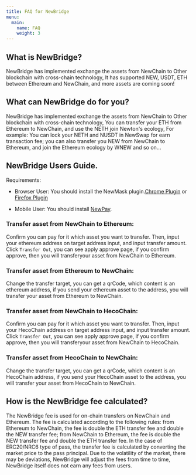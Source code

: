 ```yaml
---
title: FAQ for NewBridge
menu:
  main:
    name: FAQ
    weight: 3
---
```


## What is NewBridge?

NewBridge has implemented exchange the assets from NewChain to Other blockchain with cross-chain technology,
It has supported NEW, USDT, ETH between Ethereum and NewChain, and more assets are coming soon!

## What can NewBridge do for you?

NewBridge has implemented exchange the assets from NewChain to Other blockchain with cross-chain technology,
You can transfer your ETH from Ethereum to NewChain, and use the NETH join Newton's ecology, For example: You can
lock your NETH and NUSDT in NewSwap for earn transaction fee; you can also transfer you NEW from NewChain to Ethereum,
and join the Ethereum ecology by WNEW and so on...

## NewBridge Users Guide.

Requirements:

- Browser User: You should install the NewMask plugin.[Chrome Plugin](https://chrome.google.com/webstore/detail/newmask/moaehhjcfiempcbcglpmmppcdphmgkef?hl=zh-CN)
  or [Firefox Plugin](https://addons.mozilla.org/zh-CN/firefox/addon/newmask/?utm_source=addons.mozilla.org&utm_medium=referral&utm_content=search)

- Mobile User: You should install [NewPay](https://www.newtonproject.org/newpay/).

### Transfer asset from NewChain to Ethereum:

Confirm you can pay for it which asset you want to transfer. Then, input your ethereum address on target address input,
and input transfer amount. Click `Transfer Out`, you can see apply approve page, if you confirm approve, then you will transferyour asset from NewChain to Ethereum.

### Transfer asset from Ethereum to NewChain:

Change the transfer target, you can get a qrCode, which content is an ethereum address, if you send your ethereum asset to the address, you will transfer your asset from Ethereum to NewChain.

### Transfer asset from NewChain to HecoChain:

Confirm you can pay for it which asset you want to transfer. Then, input your HecoChain address on target address input,
and input transfer amount. Click `Transfer Out`, you can see apply approve page, if you confirm approve, then you will transferyour asset from NewChain to HecoChain.

### Transfer asset from HecoChain to NewChain:

Change the transfer target, you can get a qrCode, which content is an HecoChain address, if you send your HecoChain asset to the address, you will transfer your asset from HecoChain to NewChain.

## How is the NewBridge fee calculated?

The NewBridge fee is used for on-chain transfers on NewChain and Ethereum. The fee is calculated according to the following rules: from Ethereum to NewChain, the fee is double the ETH transfer fee and double the NEW transfer fee; from NewChain to Ethereum, the fee is double the NEW transfer fee and double the ETH transfer fee. In the case of ERC20/NRC6 type of pass, the transfer fee is calculated by converting the market price to the pass principal. Due to the volatility of the market, there may be deviations, NewBridge will adjust the fees from time to time, NewBridge itself does not earn any fees from users.
